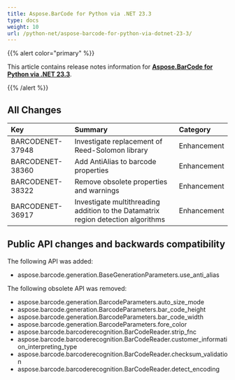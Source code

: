 ```yaml
---
title: Aspose.BarCode for Python via .NET 23.3
type: docs
weight: 10
url: /python-net/aspose-barcode-for-python-via-dotnet-23-3/
---
```


{{% alert color="primary" %}} 

This article contains release notes information for [**Aspose.BarCode for Python via .NET 23.3**](https://releases.aspose.com/barcode/python-net/).

{{% /alert %}} 
## **All Changes**

|**Key**|**Summary**|**Category**|
| :- | :- | :- |
|BARCODENET-37948|Investigate replacement of Reed-Solomon library|Enhancement|
|BARCODENET-38360|Add AntiAlias to barcode properties|Enhancement|
|BARCODENET-38322|Remove obsolete properties and warnings|Enhancement|
|BARCODENET-36917|Investigate multithreading addition to the Datamatrix region detection algorithms|Enhancement|

## Public API changes and backwards compatibility
The following API was added:
- aspose.barcode.generation.BaseGenerationParameters.use_anti_alias

The following obsolete API was removed:
- aspose.barcode.generation.BarcodeParameters.auto_size_mode
- aspose.barcode.generation.BarcodeParameters.bar_code_height
- aspose.barcode.generation.BarcodeParameters.bar_code_width
- aspose.barcode.generation.BarcodeParameters.fore_color
- aspose.barcode.barcoderecognition.BarCodeReader.strip_fnc
- aspose.barcode.barcoderecognition.BarCodeReader.customer_information_interpreting_type
- aspose.barcode.barcoderecognition.BarCodeReader.checksum_validation
- aspose.barcode.barcoderecognition.BarCodeReader.detect_encoding